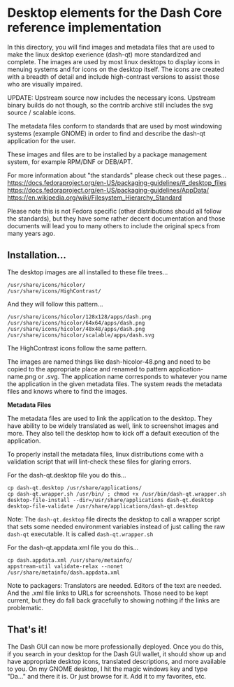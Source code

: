 # Desktop elements for the Dash Core reference implementation

In this directory, you will find images and metadata files that are used to
make the linux desktop exerience (dash-qt) more standardized and complete. The
images are used by most linux desktops to display icons in menuing systems and
for icons on the desktop itself. The icons are created with a breadth of detail
and include high-contrast versions to assist those who are visually impaired.

UPDATE: Upstream source now includes the necessary icons. Upstream binary
builds do not though, so the contrib archive still includes the svg source /
scalable icons.

The metadata files conform to standards that are used by most windowing systems
(example GNOME) in order to find and describe the dash-qt application for the
user.

These images and files are to be installed by a package management system, for
example RPM/DNF or DEB/APT.

For more information about "the standards" please check out these pages...
<https://docs.fedoraproject.org/en-US/packaging-guidelines/#_desktop_files>
<https://docs.fedoraproject.org/en-US/packaging-guidelines/AppData/>
<https://en.wikipedia.org/wiki/Filesystem_Hierarchy_Standard>

Please note this is not Fedora specific (other distributions should all follow
the standards), but they have some rather decent documentation and those
documents will lead you to many others to include the original specs from many
years ago.

## Installation...

The desktop images are all installed to these file trees...
```
/usr/share/icons/hicolor/
/usr/share/icons/HighContrast/
```

And they will follow this pattern...
```
/usr/share/icons/hicolor/128x128/apps/dash.png
/usr/share/icons/hicolor/64x64/apps/dash.png
/usr/share/icons/hicolor/48x48/apps/dash.png
/usr/share/icons/hicolor/scalable/apps/dash.svg
```

The HighContrast icons follow the same pattern.

The images are named things like dash-hicolor-48.png and need to be copied to
the appropriate place and renamed to pattern application-name.png or .svg. The
application name corresponds to whatever you name the application in the given
metadata files. The system reads the metadata files and knows where to find the
images.

**Metadata Files**

The metadata files are used to link the application to the desktop. They have
ability to be widely translated as well, link to screenshot images and more.
They also tell the desktop how to kick off a default execution of the
application.

To properly install the metadata files, linux distributions come with a
validation script that will lint-check these files for glaring errors.

For the dash-qt.desktop file you do this...
```
cp dash-qt.desktop /usr/share/applications/
cp dash-qt.wrapper.sh /usr/bin/ ; chmod +x /usr/bin/dash-qt.wrapper.sh
desktop-file-install --dir=/usr/share/applications dash-qt.desktop
desktop-file-validate /usr/share/applications/dash-qt.desktop
```

Note: The `dash-qt.desktop` file directs the desktop to call a wrapper script
that sets some needed environment variables instead of just calling the raw
`dash-qt` executable. It is called `dash-qt.wrapper.sh`

For the dash-qt.appdata.xml file you do this...
```
cp dash.appdata.xml /usr/share/metainfo/
appstream-util validate-relax --nonet /usr/share/metainfo/dash.appdata.xml
```

Note to packagers: Translators are needed. Editors of the text are needed. And
the .xml file links to URLs for screenshots. Those need to be kept current, but
they do fall back gracefully to showing nothing if the links are problematic.

## That's it!

The Dash GUI can now be more professionally deployed. Once you do this, if you
search in your desktop for the Dash GUI wallet, it should show up and have
appropriate desktop icons, translated descriptions, and more available to you.
On my GNOME desktop, I hit the magic windows key and type "Da..." and there it
is. Or just browse for it. Add it to my favorites, etc.
